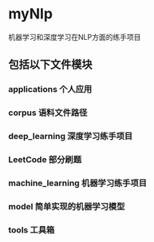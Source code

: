 # myNlp
机器学习和深度学习在NLP方面的练手项目

## 包括以下文件模块
### applications 个人应用
### corpus 语料文件路径
### deep_learning 深度学习练手项目
### LeetCode 部分刷题
### machine_learning 机器学习练手项目
### model 简单实现的机器学习模型
### tools 工具箱